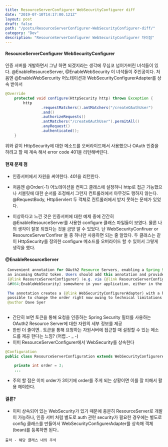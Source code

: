 ```yaml
---
title: ResourceServerConfigurer WebSecurityConfigurer diff
date: "2019-07-10T14:17:00.121Z"
layout: post
draft: false
path: "/posts/ResourceServerConfigurer-WebSecurityConfigurer-diff/"
category: "Dev"
description: "ResourceServerConfigurer WebSecurityConfigurer 차이점"
---
```


#### ResourceServerConfigurer WebSecurityConfigurer
인증 서버를 개발하면서 그냥 하면 되겠지라는 생각에 무심코 넘어가버린 녀석들이 있다. @EnableResourceServer, @EnableWebSecurity 이 녀석들이 주인공이다. 처음엔 @EnableWebSercurity 어노테이션과 WebSecurityConfigurerAdapter를 상속 받아서
```java
@Override
    protected void configure(HttpSecurity http) throws Exception {
        http
                .requestMatchers().antMatchers("/createOAuthUser")
                .and()
                .authorizeRequests()
                .antMatchers("/createOAuthUser").permitAll()
                .anyRequest()
                .authenticated();
    }
```
위와 같이 HttpSecurity에 대한 메소드를 오버라이드해서 사용했으나 OAuth 인증을 하려고 할 때 계속 해서 error code 401을 리턴해버린다.

#### 현재 문제 점
- 인증서버에서 자원을 써야한다. 401을 리턴한다.

- 처음엔 @Order(-1) 어노테이션을 컨피그 클래스에 설정하니 http로 접근 가능했으나 서블릿에 대한 순서를 조정해서 그런지 컨트롤러에서 아무것도 행하지 않는다. @RequestBody, HttpServlert 두 객체로 컨트롤러에서 받지 못하는 문제가 있었다.

- 이상하다고 느낀 것은 인증서버에 대한 예제 중에 간간히 @EnableResourceServer를 사용한 configure 클래스 파일들이 보였다. 물론 나의 생각이 잘못 되었다는 것을 금방 알 수 있었다. 난 WebSecurityConfiruer or ResourceServerConfirer 둘 중 하나만 사용하면 되는 줄 알았다. 두 클래스는 같이 HttpSecurity를 정의한 configure 메소드를 오버라이드 할 수 있어서 그렇게 생각을 했다.


#### @EnableResourceServer
```java
 Convenient annotation for OAuth2 Resource Servers, enabling a Spring Security filter that authenticates requests via
 an incoming OAuth2 token. Users should add this annotation and provide a <code>@Bean</code> of type
 {@link ResourceServerConfigurer} (e.g. via {@link ResourceServerConfigurerAdapter}) that specifies the details of the resource (URL paths and resource id). In order to use this filter you must {@link EnableWebSecurity
 &#064;EnableWebSecurity} somewhere in your application, either in the same place as you use this annotation, or somewhere else. 
 
 The annotation creates a {@link WebSecurityConfigurerAdapter} with a hard-coded {@link Order} (of 3). It's not
 possible to change the order right now owing to technical limitations in Spring, so you must avoid using order=3 in other WebSecurityConfigurerAdapters in your application (Spring Security will let you know if you forget).
 @author Dave Syer
 
```
- 간단히 보면 토큰을 통해 요청을 인증하는 Spring Security 필터를 사용하는 OAuth2 Resource Server에 대한 자원의 세부 정보를 제공
- 한번 더 줄이면.. 토큰을 통해 요청하는 자원서버에 접근할 때 설정할 수 있는 메소드를 제공 한다는 느낌? (어렵..-  _ -)
- 이미 ResourceServerConfigurer에서 WebSecurity를 상속한다
```java
@Configuration
public class ResourceServerConfiguration extends WebSecurityConfigurerAdapter implements Ordered {

	private int order = 3;
    ...
```
- 주의 할 점은 이미 order가 3이기에 order를 주게 되는 상황이면 이를 잘 피해서 활용 해야한다.

#### 결론?
- 이미 상속되어 있는 WebSecurity가 있기 때문에 충분히 ResourceServer로 개발이 가능하나, 인증 서버 처럼 별도로 auth 관련 security가 필요한 경우에는 별도로 config 클래스를 만들어서 WebSecurityConfigurerAdapter를 상속해 객체(bean)를 등록하면 된다..

```
출처 - 해당 클래스 내의 주석
```